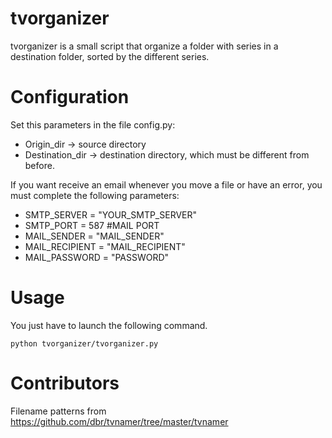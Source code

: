# tvorganizer

tvorganizer is a small script that organize a folder with series in a destination folder, sorted by the different series.

# Configuration

Set this parameters in the file config.py:

- Origin_dir -> source directory
- Destination_dir -> destination directory, which must be different from before.

If you want receive an email whenever you move a file or have an error, you must complete the following parameters:

- SMTP_SERVER = "YOUR_SMTP_SERVER"
- SMTP_PORT = 587 #MAIL PORT
- MAIL_SENDER = "MAIL_SENDER"
- MAIL_RECIPIENT = "MAIL_RECIPIENT"
- MAIL_PASSWORD = "PASSWORD"

# Usage

You just have to launch the following command.

```
python tvorganizer/tvorganizer.py
```

# Contributors

Filename patterns from https://github.com/dbr/tvnamer/tree/master/tvnamer
